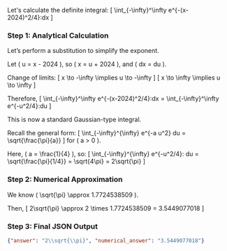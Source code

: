 Let's calculate the definite integral:
\[
\int_{-\infty}^\infty e^{-(x-2024)^2/4}\:dx
\]

### Step 1: Analytical Calculation

Let’s perform a substitution to simplify the exponent.

Let \( u = x - 2024 \), so \( x = u + 2024 \), and \( dx = du \).

Change of limits:
\[
x \to -\infty \implies u \to -\infty
\]
\[
x \to \infty \implies u \to \infty
\]

Therefore,
\[
\int_{-\infty}^\infty e^{-(x-2024)^2/4}\:dx = \int_{-\infty}^\infty e^{-u^2/4}\:du
\]

This is now a standard Gaussian-type integral.

Recall the general form:
\[
\int_{-\infty}^{\infty} e^{-a u^2} du = \sqrt{\frac{\pi}{a}}
\]
for \( a > 0 \).

Here, \( a = \frac{1}{4} \), so:
\[
\int_{-\infty}^{\infty} e^{-u^2/4}\: du = \sqrt{\frac{\pi}{1/4}} = \sqrt{4\pi} = 2\sqrt{\pi}
\]

### Step 2: Numerical Approximation

We know \( \sqrt{\pi} \approx 1.7724538509 \).

Then,
\[
2\sqrt{\pi} \approx 2 \times 1.7724538509 = 3.5449077018
\]

### Step 3: Final JSON Output

```json
{"answer": "2\\sqrt{\\pi}", "numerical_answer": "3.5449077018"}
```